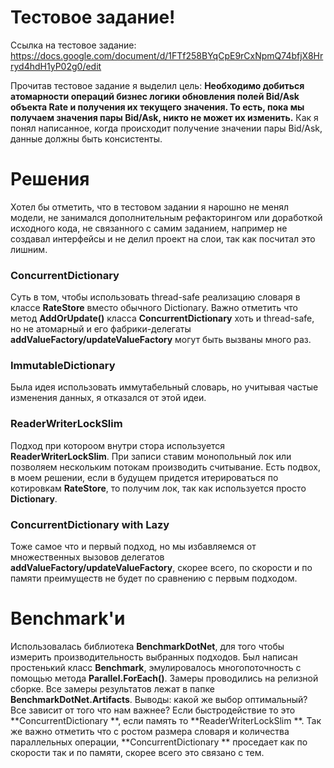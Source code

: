 # Тестовое задание!

Ссылка на тестовое задание:
https://docs.google.com/document/d/1FTf258BYqCpE9rCxNpmQ74bfjX8Hrryd4hdH1yP02g0/edit

Прочитав тестовое задание я выделил цель: **Необходимо добиться атомарности операций бизнес логики обновления полей Bid/Ask объекта Rate и получения их текущего значения. То есть, пока мы получаем значения пары Bid/Ask, никто не может их изменить.**
Как я понял написанное, когда происходит получение значении пары Bid/Ask, данные должны быть консистенты.

# Решения
Хотел бы отметить, что в тестовом задании я нарошно не менял модели, не занимался дополнительным рефакторингом или доработкой исходного кода, не связанного с самим заданием, например не создавал интерфейсы и не делил проект на слои, так как посчитал это лишним.

### ConcurrentDictionary
Суть в том, чтобы использовать thread-safe реализацию словаря в классе **RateStore** вместо обычного Dictionary.  Важно отметить что метод **AddOrUpdate()** класса **ConcurrentDictionary** хоть и thread-safe, но не атомарный и его фабрики-делегаты **addValueFactory/updateValueFactory**  могут быть вызваны много раз.

### ImmutableDictionary
Была идея использовать иммутабельный словарь, но учитывая частые изменения данных, я отказался от этой идеи.

### ReaderWriterLockSlim
Подход  при котороом внутри стора используется **ReaderWriterLockSlim**. При записи ставим монопольный лок или позволяем нескольким потокам производить считывание. Есть подвох, в моем решении, если в будущем придется итерироваться по котировкам **RateStore**, то получим лок, так как используется просто **Dictionary**.

### ConcurrentDictionary with Lazy
Тоже самое что и первый подход, но мы избавляемся от множественных вызовов делегатов **addValueFactory/updateValueFactory**, скорее всего, по скорости и по памяти преимуществ не будет по сравнению с первым подходом.

# Benchmark'и
Использовалась библиотека **BenchmarkDotNet**, для того чтобы измерить производительность выбранных подходов.
Был написан простенький класс **Benchmark**, эмулировалось многопоточность с помощью метода **Parallel.ForEach()**. Замеры проводились на релизной сборке.
Все замеры результатов лежат в папке **BenchmarkDotNet.Artifacts**.
Выводы: какой же выбор оптимальный? Все зависит от того что нам важнее? Если быстродействие то это  **ConcurrentDictionary **, если память то  **ReaderWriterLockSlim **. Так же важно отметить что с ростом размера словаря и количества параллельных операции,  **ConcurrentDictionary ** проседает как по скорости так и по памяти, скорее всего это связано с тем.

